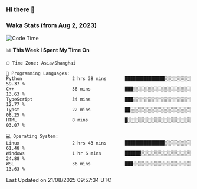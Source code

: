 ### Hi there 👋

### Waka Stats (from Aug 2, 2023)

<!--START_SECTION:waka-->
![Code Time](http://img.shields.io/badge/Code%20Time-1%2C027%20hrs%209%20mins-blue)

📊 **This Week I Spent My Time On** 

```text
🕑︎ Time Zone: Asia/Shanghai

💬 Programming Languages: 
Python                   2 hrs 38 mins       ███████████████░░░░░░░░░░   59.37 % 
C++                      36 mins             ███░░░░░░░░░░░░░░░░░░░░░░   13.63 % 
TypeScript               34 mins             ███░░░░░░░░░░░░░░░░░░░░░░   12.77 % 
Typst                    22 mins             ██░░░░░░░░░░░░░░░░░░░░░░░   08.25 % 
HTML                     8 mins              █░░░░░░░░░░░░░░░░░░░░░░░░   03.07 % 

💻 Operating System: 
Linux                    2 hrs 43 mins       ███████████████░░░░░░░░░░   61.48 % 
Windows                  1 hr 6 mins         ██████░░░░░░░░░░░░░░░░░░░   24.88 % 
WSL                      36 mins             ███░░░░░░░░░░░░░░░░░░░░░░   13.63 % 
```


 Last Updated on 21/08/2025 09:57:34 UTC
<!--END_SECTION:waka-->
